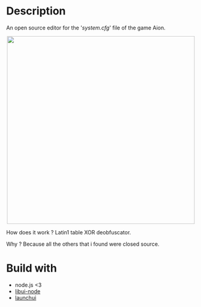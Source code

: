 Description
===========

An open source editor for the '*system.cfg*' file of the game Aion.

<p align="center"><img src="https://github.com/xan105/Aion-open-system-cfg-editor/raw/master/screenshot/screenshot.png" height="500px"/></p>

How does it work ? Latin1 table XOR deobfuscator.

Why ? Because all the others that i found were closed source.

Build with
==========

- node.js <3
- [libui-node](https://github.com/parro-it/libui-node)
- [launchui](https://github.com/mimecorg/launchui)


